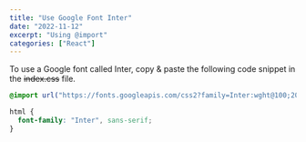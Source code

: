 ```yaml
---
title: "Use Google Font Inter"
date: "2022-11-12"
excerpt: "Using @import"
categories: ["React"]
---
```


To use a Google font called Inter, copy & paste the following code snippet in the ~~index.css~~ file.

```css {numberLines}
@import url("https://fonts.googleapis.com/css2?family=Inter:wght@100;200;300;400;500;600;700;800;900&display=swap");

html {
  font-family: "Inter", sans-serif;
}
```
